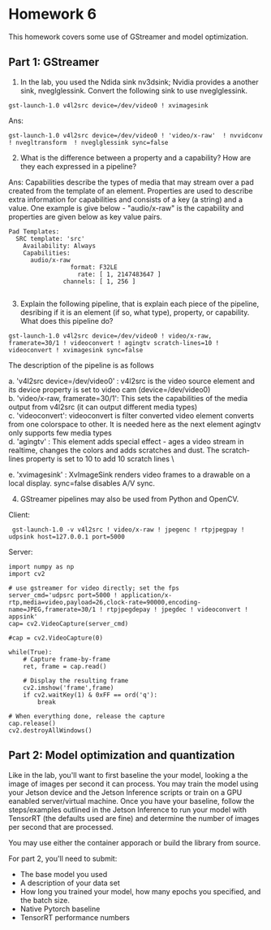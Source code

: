# Homework 6

This homework covers some use of GStreamer and model optimization.  

## Part 1: GStreamer

1. In the lab, you used the Ndida sink nv3dsink; Nvidia provides a another sink, nveglglessink.  Convert the following sink to use nveglglessink.
```
gst-launch-1.0 v4l2src device=/dev/video0 ! xvimagesink
```
Ans:

```
gst-launch-1.0 v4l2src device=/dev/video0 ! 'video/x-raw'  ! nvvidconv ! nvegltransform  ! nveglglessink sync=false
```

2. What is the difference between a property and a capability?  How are they each expressed in a pipeline?

Ans:  Capabilities describe the types of media that may stream over a pad created from the template of an element. Properties are used to describe extra information for capabilities and consists of a key (a string) and a value. One example is give below - "audio/x-raw" is the capability and properties are given below as key value pairs.

```
Pad Templates:
  SRC template: 'src'
    Availability: Always
    Capabilities:
      audio/x-raw
                 format: F32LE
                   rate: [ 1, 2147483647 ]
               channels: [ 1, 256 ]


```


3. Explain the following pipeline, that is explain each piece of the pipeline, desribing if it is an element (if so, what type), property, or capability.  What does this pipeline do?

```
gst-launch-1.0 v4l2src device=/dev/video0 ! video/x-raw, framerate=30/1 ! videoconvert ! agingtv scratch-lines=10 ! videoconvert ! xvimagesink sync=false
```

The description of the pipeline is as follows

   a. 'v4l2src device=/dev/video0' : v4l2src is the video source element and its device property is set to video cam (device=/dev/video0) \
   b. 'video/x-raw, framerate=30/1': This sets the capabilities of the media output from v4l2src (it can output different media types) \
   c. 'videoconvert': videoconvert is filter converted video element converts from one colorspace to other. It is needed here as the next element agingtv only supports few media types \
   d. 'agingtv' : This element adds special effect - ages a video stream in realtime, changes the colors and adds scratches and dust. The scratch-lines property is set to 10 to add 10 scratch lines \
   
   e. 'xvimagesink' : XvImageSink renders video frames to a drawable on a local display. sync=false disables A/V sync.
   

4. GStreamer pipelines may also be used from Python and OpenCV. 

Client:
```
 gst-launch-1.0 -v v4l2src ! video/x-raw ! jpegenc ! rtpjpegpay ! udpsink host=127.0.0.1 port=5000

```
Server:

```
import numpy as np
import cv2

# use gstreamer for video directly; set the fps
server_cmd='udpsrc port=5000 ! application/x-rtp,media=video,payload=26,clock-rate=90000,encoding-name=JPEG,framerate=30/1 ! rtpjpegdepay ! jpegdec ! videoconvert ! appsink'
cap= cv2.VideoCapture(server_cmd)

#cap = cv2.VideoCapture(0)

while(True):
    # Capture frame-by-frame
    ret, frame = cap.read()

    # Display the resulting frame
    cv2.imshow('frame',frame)
    if cv2.waitKey(1) & 0xFF == ord('q'):
        break

# When everything done, release the capture
cap.release()
cv2.destroyAllWindows()
```



## Part 2: Model optimization and quantization


Like in the lab, you'll want to first baseline the your model, looking a the image of images per second it can process.  You may train the model using your Jetson device and the Jetson Inference scripts or train on a GPU eanabled server/virtual machine.  Once you have your baseline, follow the steps/examples outlined in the Jetson Inference to run your model with TensorRT (the defaults used are fine) and determine the number of images per second that are processed.

You may use either the container apporach or build the library from source.

For part 2, you'll need to submit:
- The base model you used
- A description of your data set
- How long you trained your model, how many epochs you specified, and the batch size.
- Native Pytorch baseline
- TensorRT performance numbers

